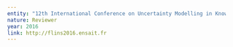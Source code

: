 ```yaml
---
entity: "12th International Conference on Uncertainty Modelling in Knowledgre Engineering and Decision Making (FLINS 2016)"
nature: Reviewer
year: 2016
link: http://flins2016.ensait.fr
---
```


